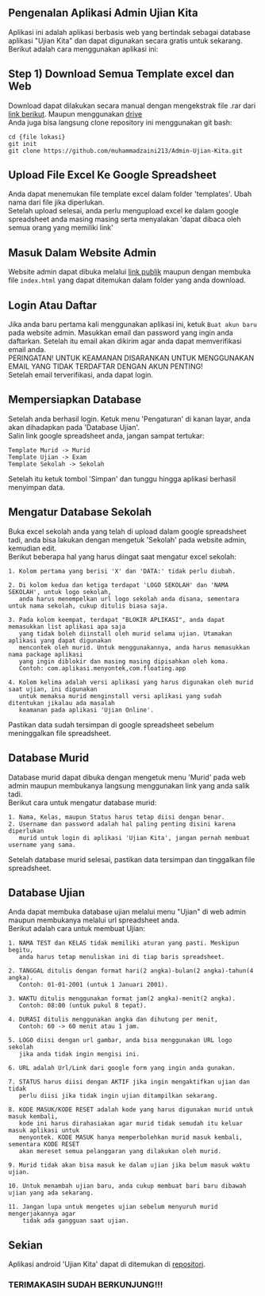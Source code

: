 ## Pengenalan Aplikasi Admin Ujian Kita
Aplikasi ini adalah aplikasi berbasis web yang bertindak sebagai database aplikasi "Ujian Kita" dan dapat digunakan secara gratis untuk sekarang.<br>
Berikut adalah cara menggunakan aplikasi ini:

## Step 1) Download Semua Template excel dan Web
Download dapat dilakukan secara manual dengan mengekstrak file .rar dari [link berikut](https://github.com/muhammadzaini213/Admin-Ujian-Kita/archive/refs/heads/main.zip). Maupun menggunakan [drive](https://drive.google.com/drive/folders/1XafeQoPzuu6LFQPq949uU-b3MuFcMam9?usp=sharing) <br>
Anda juga bisa langsung clone repository ini menggunakan git bash: <br>
```
cd {file lokasi}
git init
git clone https://github.com/muhammadzaini213/Admin-Ujian-Kita.git
```
## Upload File Excel Ke Google Spreadsheet
Anda dapat menemukan file template excel dalam folder 'templates'. Ubah nama dari file jika diperlukan.  <br>
Setelah upload selesai, anda perlu mengupload excel ke dalam google spreadsheet anda masing masing serta menyalakan 'dapat dibaca oleh semua orang yang memiliki link'
    
## Masuk Dalam Website Admin
Website admin dapat dibuka melalui [link publik](admin-iota-brown.vercel.app) maupun dengan membuka file ```index.html``` yang dapat ditemukan dalam folder yang anda download.

## Login Atau Daftar
Jika anda baru pertama kali menggunakan aplikasi ini, ketuk ```Buat akun baru``` pada website admin. Masukkan email dan password yang ingin anda daftarkan. Setelah itu email akan dikirim agar anda dapat memverifikasi email anda. <br>
PERINGATAN! UNTUK KEAMANAN DISARANKAN UNTUK MENGGUNAKAN EMAIL YANG TIDAK TERDAFTAR DENGAN AKUN PENTING! <br>
Setelah email terverifikasi, anda dapat login.

## Mempersiapkan Database
Setelah anda berhasil login. Ketuk menu 'Pengaturan' di kanan layar, anda akan dihadapkan pada 'Database Ujian'. <br>
Salin link google spreadsheet anda, jangan sampat tertukar:
```
Template Murid -> Murid
Template Ujian -> Exam
Template Sekolah -> Sekolah
```
Setelah itu ketuk tombol 'Simpan' dan tunggu hingga aplikasi berhasil menyimpan data.

## Mengatur Database Sekolah
Buka excel sekolah anda yang telah di upload dalam google spreadsheet tadi, anda bisa lakukan dengan mengetuk 'Sekolah' pada website admin, kemudian edit. <br>
Berikut beberapa hal yang harus diingat saat mengatur excel sekolah:
```
1. Kolom pertama yang berisi 'X' dan 'DATA:' tidak perlu diubah.

2. Di kolom kedua dan ketiga terdapat 'LOGO SEKOLAH' dan 'NAMA SEKOLAH', untuk logo sekolah,
   anda harus menempelkan url logo sekolah anda disana, sementara untuk nama sekolah, cukup ditulis biasa saja.

3. Pada kolom keempat, terdapat "BLOKIR APLIKASI", anda dapat memasukkan list aplikasi apa saja
   yang tidak boleh diinstall oleh murid selama ujian. Utamakan aplikasi yang dapat digunakan
   mencontek oleh murid. Untuk menggunakannya, anda harus memasukkan nama package aplikasi
   yang ingin diblokir dan masing masing dipisahkan oleh koma.
   Contoh: com.aplikasi.menyontek,com.floating.app

4. Kolom kelima adalah versi aplikasi yang harus digunakan oleh murid saat ujian, ini digunakan
   untuk memaksa murid menginstall versi aplikasi yang sudah ditentukan jikalau ada masalah
   keamanan pada aplikasi 'Ujian Online'.
```
Pastikan data sudah tersimpan di google spreadsheet sebelum meninggalkan file spreadsheet.

## Database Murid
Database murid dapat dibuka dengan mengetuk menu 'Murid' pada web admin maupun membukanya langsung menggunakan link yang anda salik tadi. <br>
Berikut cara untuk mengatur database murid:<br>
```
1. Nama, Kelas, maupun Status harus tetap diisi dengan benar.
2. Username dan password adalah hal paling penting disini karena diperlukan
   murid untuk login di aplikasi 'Ujian Kita', jangan pernah membuat username yang sama.
```
Setelah database murid selesai, pastikan data tersimpan dan tinggalkan file spreadsheet.

## Database Ujian
Anda dapat membuka database ujian melalui menu "Ujian" di web admin maupun membukanya melalui url spreadsheet anda. <br>
Berikut adalah cara untuk membuat Ujian: <br>
```
1. NAMA TEST dan KELAS tidak memiliki aturan yang pasti. Meskipun begitu,
   anda harus tetap menuliskan ini di tiap baris spreadsheet.

2. TANGGAL ditulis dengan format hari(2 angka)-bulan(2 angka)-tahun(4 angka).
   Contoh: 01-01-2001 (untuk 1 Januari 2001).

3. WAKTU ditulis menggunakan format jam(2 angka)-menit(2 angka).
   Contoh: 08:00 (untuk pukul 8 tepat).

4. DURASI ditulis menggunakan angka dan dihutung per menit,
   Contoh: 60 -> 60 menit atau 1 jam.

5. LOGO diisi dengan url gambar, anda bisa menggunakan URL logo sekolah
   jika anda tidak ingin mengisi ini.

6. URL adalah Url/Link dari google form yang ingin anda gunakan.

7. STATUS harus diisi dengan AKTIF jika ingin mengaktifkan ujian dan tidak
   perlu diisi jika tidak ingin ujian ditampilkan sekarang.

8. KODE MASUK/KODE RESET adalah kode yang harus digunakan murid untuk masuk kembali,
   kode ini harus dirahasiakan agar murid tidak semudah itu keluar masuk aplikasi untuk
   menyontek. KODE MASUK hanya memperbolehkan murid masuk kembali, sementara KODE RESET
   akan mereset semua pelanggaran yang dilakukan oleh murid.

9. Murid tidak akan bisa masuk ke dalam ujian jika belum masuk waktu ujian.

10. Untuk menambah ujian baru, anda cukup membuat bari baru dibawah ujian yang ada sekarang.

11. Jangan lupa untuk mengetes ujian sebelum menyuruh murid mengerjakannya agar
    tidak ada gangguan saat ujian.
```

## Sekian
Aplikasi android 'Ujian Kita' dapat di ditemukan di [repositori](https://github.com/muhammadzaini213/Ujian_Kita).<br>

### TERIMAKASIH SUDAH BERKUNJUNG!!!
